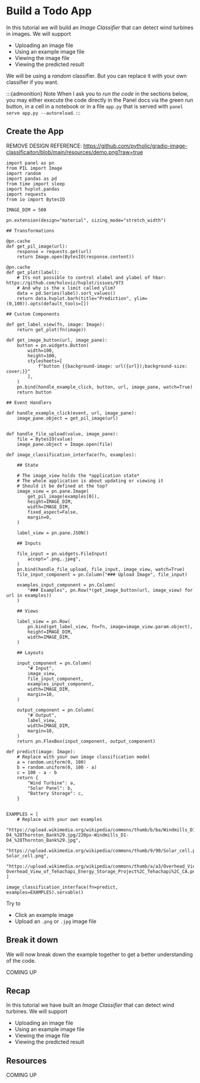 # Build a Todo App

In this tutorial we will build an *Image Classifier* that can detect wind turbines in images. We will support

- Uploading an image file
- Using an example image file
- Viewing the image file
- Viewing the predicted result

We will be using a *random* classifier. But you can replace it with your own classifier if you want.

:::{admonition} Note
When I ask you to *run the code* in the sections below, you may either execute the code directly in the Panel docs via the green *run* button, in a cell in a notebook or in a file `app.py` that is served with `panel serve app.py --autoreload`.
:::

## Create the App

REMOVE DESIGN REFERENCE: https://github.com/pytholic/gradio-image-classificaiton/blob/main/resources/demo.png?raw=true

```{pyodide}
import panel as pn
from PIL import Image
import random
import pandas as pd
from time import sleep
import hvplot.pandas
import requests
from io import BytesIO

IMAGE_DIM = 500

pn.extension(design="material", sizing_mode="stretch_width")

## Transformations

@pn.cache
def get_pil_image(url):
    response = requests.get(url)
    return Image.open(BytesIO(response.content))

@pn.cache
def get_plot(label):
    # Its not possible to control xlabel and ylabel of hbar: https://github.com/holoviz/hvplot/issues/973
    # And why is the x limit called ylim?
    data = pd.Series(label).sort_values()
    return data.hvplot.barh(title="Prediction", ylim=(0,100)).opts(default_tools=[])

## Custom Components

def get_label_view(fn, image: Image):
    return get_plot(fn(image))

def get_image_button(url, image_pane):
    button = pn.widgets.Button(
        width=100,
        height=100,
        stylesheets=[
            f"button {{background-image: url({url});background-size: cover;}}"
        ],
    )
    pn.bind(handle_example_click, button, url, image_pane, watch=True)
    return button

## Event Handlers

def handle_example_click(event, url, image_pane):
    image_pane.object = get_pil_image(url)


def handle_file_upload(value, image_pane):
    file = BytesIO(value)
    image_pane.object = Image.open(file)

def image_classification_interface(fn, examples):

    ## State

    # The image_view holds the *application state*
    # The whole application is about updating or viewing it
    # Should it be defined at the top?
    image_view = pn.pane.Image(
        get_pil_image(examples[0]),
        height=IMAGE_DIM,
        width=IMAGE_DIM,
        fixed_aspect=False,
        margin=0,
    )

    label_view = pn.pane.JSON()

    ## Inputs

    file_input = pn.widgets.FileInput(
        accept=".png,.jpeg",
    )
    pn.bind(handle_file_upload, file_input, image_view, watch=True)
    file_input_component = pn.Column("### Upload Image", file_input)

    examples_input_component = pn.Column(
        "### Examples", pn.Row(*(get_image_button(url, image_view) for url in examples))
    )

    ## Views

    label_view = pn.Row(
        pn.bind(get_label_view, fn=fn, image=image_view.param.object),
        height=IMAGE_DIM,
        width=IMAGE_DIM,
    )

    ## Layouts

    input_component = pn.Column(
        "# Input",
        image_view,
        file_input_component,
        examples_input_component,
        width=IMAGE_DIM,
        margin=10,
    )

    output_component = pn.Column(
        "# Output",
        label_view,
        width=IMAGE_DIM,
        margin=10,
    )
    return pn.FlexBox(input_component, output_component)

def predict(image: Image):
    # Replace with your own image classification model
    a = random.uniform(0, 100)
    b = random.uniform(0, 100 - a)
    c = 100 - a - b
    return {
        "Wind Turbine": a,
        "Solar Panel": b,
        "Battery Storage": c,
    }


EXAMPLES = [
    # Replace with your own examples
    "https://upload.wikimedia.org/wikipedia/commons/thumb/b/ba/Windmills_D1-D4_%28Thornton_Bank%29.jpg/220px-Windmills_D1-D4_%28Thornton_Bank%29.jpg",
    "https://upload.wikimedia.org/wikipedia/commons/thumb/9/90/Solar_cell.png/220px-Solar_cell.png",
    "https://upload.wikimedia.org/wikipedia/commons/thumb/a/a3/Overhead_View_of_Tehachapi_Energy_Storage_Project%2C_Tehachapi%2C_CA.png/220px-Overhead_View_of_Tehachapi_Energy_Storage_Project%2C_Tehachapi%2C_CA.png",
]

image_classification_interface(fn=predict, examples=EXAMPLES).servable()
```

Try to

- Click an example image
- Upload an `.png` or `.jpg` image file

## Break it down

We will now break down the example together to get a better understanding of the code.

COMING UP

## Recap

In this tutorial we have built an *Image Classifier* that can detect wind turbines. We will support

- Uploading an image file
- Using an example image file
- Viewing the image file
- Viewing the predicted result

## Resources

COMING UP
